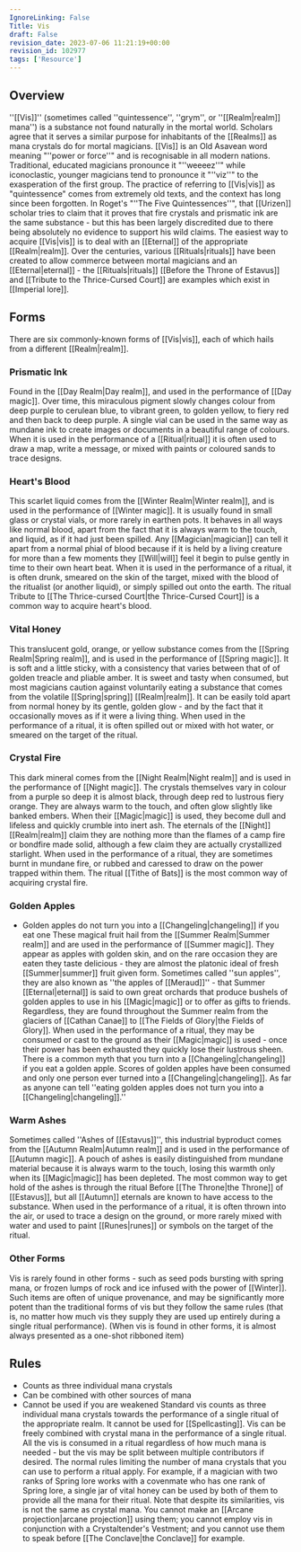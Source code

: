 ```yaml
---
IgnoreLinking: False
Title: Vis
draft: False
revision_date: 2023-07-06 11:21:19+00:00
revision_id: 102977
tags: ['Resource']
---
```


## Overview
''[[Vis]]'' (sometimes called ''quintessence'', ''grym'', or ''[[Realm|realm]] mana'') is a substance not found naturally in the mortal world. Scholars agree that it serves a similar purpose for inhabitants of the [[Realms]] as mana crystals do for mortal magicians.
[[Vis]] is an Old Asavean word meaning "''power or force''" and is recognisable in all modern nations. Traditional, educated magicians pronounce it "''weeeez''" while iconoclastic, younger magicians tend to pronounce it "''viz''" to the exasperation of the first group.
The practice of referring to [[Vis|vis]] as "quintessence" comes from extremely old texts, and the context has long since been forgotten. In Roget's "''The Five Quintessences''", that [[Urizen]] scholar tries to claim that it proves that fire crystals and prismatic ink are the same substance - but this has been largely discredited due to there being absolutely no evidence to support his wild claims.
The easiest way to acquire [[Vis|vis]] is to deal with an [[Eternal]] of the appropriate [[Realm|realm]]. Over the centuries, various [[Rituals|rituals]] have been created to allow commerce between mortal magicians and an [[Eternal|eternal]] - the [[Rituals|rituals]] [[Before the Throne of Estavus]] and [[Tribute to the Thrice-Cursed Court]] are examples which exist in [[Imperial lore]].
## Forms
There are six commonly-known forms of [[Vis|vis]], each of which hails from a different [[Realm|realm]].
### Prismatic Ink
Found in the [[Day Realm|Day realm]], and used in the performance of [[Day magic]]. Over time, this miraculous pigment slowly changes colour from deep purple to cerulean blue, to vibrant green, to golden yellow, to fiery red and then back to deep purple. A single vial can be used in the same way as mundane ink to create images or documents in a beautiful range of colours. When it is used in the performance of a [[Ritual|ritual]] it is often used to draw a map, write a message, or mixed with paints or coloured sands to trace designs.
### Heart's Blood
This scarlet liquid comes from the [[Winter Realm|Winter realm]], and is used in the performance of [[Winter magic]]. It is usually found in small glass or crystal vials, or more rarely in earthen pots. It behaves in all ways like normal blood, apart from the fact that it is always warm to the touch, and liquid, as if it had just been spilled. Any [[Magician|magician]] can tell it apart from a normal phial of blood because if it is held by a living creature for more than a few moments they [[Will|will]] feel it begin to pulse gently in time to their own heart beat. When it is used in the performance of a ritual, it is often drunk, smeared on the skin of the target, mixed with the blood of the ritualist (or another liquid), or simply spilled out onto the earth. The ritual Tribute to [[The Thrice-cursed Court|the Thrice-Cursed Court]] is a common way to acquire heart's blood.
### Vital Honey
This translucent gold, orange, or yellow substance comes from the [[Spring Realm|Spring realm]], and is used in the performance of [[Spring magic]]. It is soft and a little sticky, with a consistency that varies between that of of golden treacle and pliable amber. It is sweet and tasty when consumed, but most magicians caution against voluntarily eating a substance that comes from the volatile [[Spring|spring]] [[Realm|realm]]. It can be easily told apart from normal honey by its gentle, golden glow - and by the fact that it occasionally moves as if it were a living thing. When used in the performance of a ritual, it is often spilled out or mixed with hot water, or smeared on the target of the ritual.
### Crystal Fire
This dark mineral comes from the [[Night Realm|Night realm]] and is used in the performance of [[Night magic]]. The crystals themselves vary in colour from a purple so deep it is almost black, through deep red to lustrous fiery orange. They are always warm to the touch, and often glow slightly like banked embers. When their [[Magic|magic]] is used, they become dull and lifeless and quickly crumble into inert ash. The eternals of the [[Night]] [[Realm|realm]] claim they are nothing more than the flames of a camp fire or bondfire made solid, although a few claim they are actually crystallized starlight. When used in the performance of a ritual, they are sometimes burnt in mundane fire, or rubbed and caressed to draw on the power trapped within them. The ritual [[Tithe of Bats]] is the most common way of acquiring crystal fire.
### Golden Apples
* Golden apples do not turn you into a [[Changeling|changeling]] if you eat one
These magical fruit hail from the [[Summer Realm|Summer realm]] and are used in the performance of [[Summer magic]]. They appear as apples with golden skin, and on the rare occasion they are eaten they taste delicious - they are almost the platonic ideal of fresh [[Summer|summer]] fruit given form. Sometimes called ''sun apples'', they are also known as ''the apples of [[Meraud]]'' - that Summer [[Eternal|eternal]] is said to own great orchards that produce bushels of golden apples to use in his [[Magic|magic]] or to offer as gifts to friends. Regardless, they are found throughout the Summer realm from the glaciers of [[Cathan Canae]] to [[The Fields of Glory|the Fields of Glory]]. When used in the performance of a ritual, they may be consumed or cast to the ground as their [[Magic|magic]] is used - once their power has been exhausted they quickly lose their lustrous sheen.
There is a common myth that you turn into a [[Changeling|changeling]] if you eat a golden apple. Scores of golden apples have been consumed and only one person ever turned into a [[Changeling|changeling]]. As far as anyone can tell ''eating golden apples does not turn you into a [[Changeling|changeling]].''
### Warm Ashes
Sometimes called ''Ashes of [[Estavus]]'', this industrial byproduct comes from the [[Autumn Realm|Autumn realm]] and is used in the performance of [[Autumn magic]]. A pouch of ashes is easily distinguished from mundane material because it is always warm to the touch, losing this warmth only when its [[Magic|magic]] has been depleted. The most common way to get hold of the ashes is through the ritual Before [[The Throne|the Throne]] of [[Estavus]], but all [[Autumn]] eternals are known to have access to the substance. When used in the performance of a ritual, it is often thrown into the air, or used to trace a design on the ground, or more rarely mixed with water and used to paint [[Runes|runes]] or symbols on the target of the ritual.
### Other Forms
Vis is rarely found in other forms - such as seed pods bursting with spring mana, or frozen lumps of rock and ice infused with the power of [[Winter]]. Such items are often of unique provenance, and may be significantly more potent than the traditional forms of vis but they follow the same rules (that is, no matter how much vis they supply they are used up entirely during a single ritual performance).
(When vis is found in other forms, it is almost always presented as a one-shot ribboned item)
## Rules
* Counts as three individual mana crystals
* Can be combined with other sources of mana
* Cannot be used if you are weakened
Standard vis counts as three individual mana crystals towards the performance of a single ritual of the appropriate realm. It cannot be used for [[Spellcasting]]. Vis can be freely combined with crystal mana in the performance of a single ritual. All the vis is consumed in a ritual regardless of how much mana is needed - but the vis may be split between multiple contributors if desired. The normal rules limiting the number of mana crystals that you can use to perform a ritual apply. For example, if a magician with two ranks of Spring lore works with a covenmate who has one rank of Spring lore, a single jar of vital honey can be used by both of them to provide all the mana for their ritual. 
Note that despite its similarities, vis is not the same as crystal mana. You cannot make an [[Arcane projection|arcane projection]] using them; you cannot employ vis in conjunction with a Crystaltender's Vestment; and you cannot use them to speak before [[The Conclave|the Conclave]] for example.